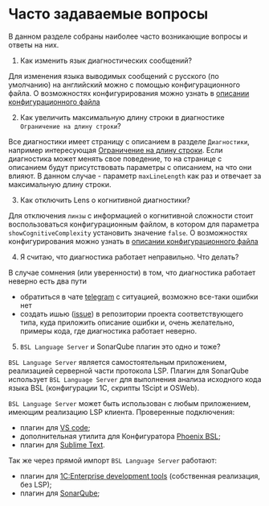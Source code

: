 # Часто задаваемые вопросы

В данном разделе собраны наиболее часто возникающие вопросы и ответы на них.

1. Как изменить язык диагностических сообщений?

Для изменения языка выводимых сообщений с русского (по умолчанию) на английский можно с помощью конфигурационного файла. О возможностях конфигурирования можно узнать в [описании конфигурационного файла](features/ConfigurationFile.md)

2. Как увеличить максимальную длину строки в диагностике `Ограничение на длину строки`?

Все диагностики имеет страницу с описанием в разделе `Диагностики`, например интересующая [Ограничение на длину строки](diagnostics/LineLength.md). Если диагностика может менять свое поведение, то на странице с описанием будут присутствовать параметры с описанием, на что они влияют. В данном случае - параметр `maxLineLength` как раз и отвечает за максимальную длину строки.

3. Как отключить Lens о когнитивной диагностики?

Для отключения `линзы` с информацией о когнитивной сложности стоит воспользоваться конфигурационным файлом, в котором для параметра `showCognitiveComplexity` установить значение `false`. О возможностях конфигурирования можно узнать в [описании конфигурационного файла](features/ConfigurationFile.md)

4. Я считаю, что диагностика работает неправильно. Что делать?

В случае сомнения (или уверенности) в том, что диагностика работает неверно есть два пути

- обратиться в чате [telegram](https://t.me/bsl_language_server) с ситуацией, возможно все-таки ошибки нет
- создать ишью ([issue](https://github.com/1c-syntax/bsl-language-server/issues)) в репозитории проекта соответствующего типа, куда приложить описание ошибки и, очень желательно, примеры кода, где диагностика работает неверно.

5. `BSL Language Server` и SonarQube плагин это одно и тоже?

`BSL Language Server` является самостоятельным приложением, реализацией серверной части протокола LSP. Плагин для SonarQube использует `BSL Language Server` для выполнения анализа исходного кода языка BSL (конфигурации 1С, скрипты 1Scipt и OSWeb).

`BSL Language Server` может быть использован с любым приложением, имеющим реализацию LSP клиента. Проверенные подключения:
* плагин для [VS code](https://github.com/1c-syntax/vsc-language-1c-bsl/);
* дополнительная утилита для Конфигуратора [Phoenix BSL](https://github.com/otymko/phoenixbsl);
* плагин для [Sublime Text](https://github.com/sublimelsp/LSP).

Так же через прямой импорт `BSL Language Server` работают:
* плагин для [1C:Enterprise development tools](https://github.com/DoublesunRUS/ru.capralow.dt.bslls.validator) (собственная реализация, без LSP);
* плагин для [SonarQube](https://github.com/1c-syntax/sonar-bsl-plugin-community);
